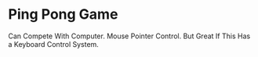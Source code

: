 # Ping Pong Game

Can Compete With Computer. Mouse Pointer Control. But Great If This Has a Keyboard Control System.
